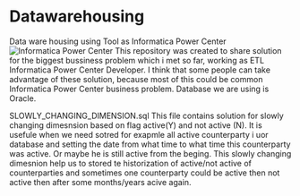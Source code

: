 # Datawarehousing
Data ware housing using Tool as Informatica Power Center 
<img src="https://d7umqicpi7263.cloudfront.net/img/product/f782dfc1-9f5b-4222-8aea-22eb00e082da/09c25e3f-1941-4c93-9ae4-adfa47e9b290.jpg" alt="Informatica Power Center">
This repository was created to share solution for the biggest bussiness problem which i met so far, working as ETL Informatica Power Center Developer.
I think that some people can take advantage of these solution, because most of this could be common Informatica Power Center business problem.
Database we are using is Oracle.

SLOWLY_CHANGING_DIMENSION.sql
This file contains solution for slowly changing dimesnsion based on flag active(Y) and not active (N). It is usefule when we need sotred for exapmle all active counterparty i uor database and setting the date from what time to what time this counterparty was active. Or maybe he is still active from the beging.
This slowly changing dimesnion help us to stored te historization of active/not active of counterparties and sometimes one counterparty could be active then not active then after some months/years acive again.
